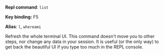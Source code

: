 **Repl command**: `list`

**Key binding:** F5

**Alias**: `l`, `whereami`

Refresh the whole terminal UI. This command doesn't move you to other steps, nor change any data in your session. It is useful (or the only way) to get back the beautiful UI if you type too much in the REPL console.
